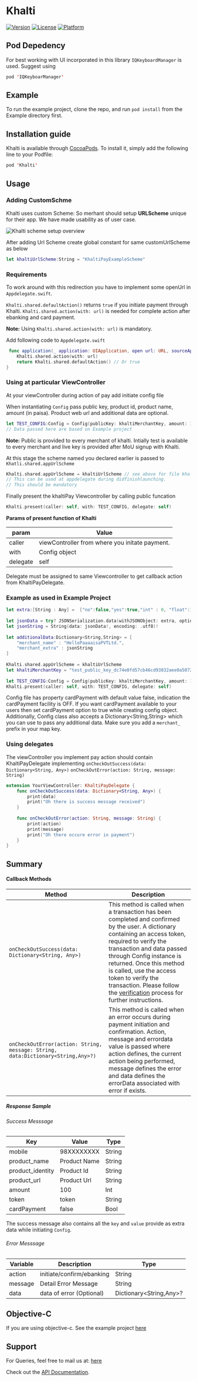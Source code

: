 # Khalti

[![Version](https://img.shields.io/cocoapods/v/Khalti.svg?style=flat)](http://cocoapods.org/pods/Khalti)
[![License](https://img.shields.io/cocoapods/l/Khalti.svg?style=flat)](http://cocoapods.org/pods/Khalti)
[![Platform](https://img.shields.io/cocoapods/p/Khalti.svg?style=flat)](http://cocoapods.org/pods/Khalti)


## Pod Depedency 

For best working with UI incorporated in this library ```IQKeyboardManager``` is used. Suggest using 
```swift
pod 'IQKeyboarManager'
```

## Example

To run the example project, clone the repo, and run `pod install` from the Example directory first.

## Installation guide

Khalti is available through [CocoaPods](http://cocoapods.org). To install
it, simply add the following line to your Podfile:

```swift
pod 'Khalti'
```
## Usage

### Adding CustomSchme
Khalti uses custom Scheme: So merhant should setup **URLScheme** unique for their app. We have made usability as of user case.

<!-- ![Khalti scheme setup overview](../img/customUrlScheme.png) -->
![Khalti scheme setup overview](https://github.com/khalti/khalti-sdk-ios/blob/master/Screenshots/customUrlScheme.png) 

After adding Url Scheme create global constant for same customUrlScheme as below 
```swift
let khaltiUrlScheme:String = "KhaltiPayExampleScheme"
```

### Requirements
To work around with this redirection you have to implement some openUrl in ```Appdelegate.swift```. 

```Khalti.shared.defaultAction()``` returns `true` if you initiate payment through Khalti.
```Khalti.shared.action(with: url)``` is needed for complete action after ebanking and card payment. 

**Note:** Using ```Khalti.shared.action(with: url)```  is mandatory.

Add following code to `Appdelegate.swift`
```swift
 func application(_ application: UIApplication, open url: URL, sourceApplication: String?, annotation: Any) -> Bool {
    Khalti.shared.action(with: url)
    return Khalti.shared.defaultAction() // Or true 
}
```


### Using at particular ViewController
At your viewController during action of pay add initiate config file

When instantiating `Config`  pass public key, product id, product name, amount (in paisa).
Product web url and additional data are optional.
```swift
let TEST_CONFIG:Config = Config(publicKey: khaltiMerchantKey, amount: 1000, productId: "1234567890", productName: "Dragon_boss", productUrl: "http://gameofthrones.wikia.com/wiki/Dragons",additionalData: additionalData)
// Data passed here are based on Example project
```

**Note:**  Public is provided to every merchant of khalti. Intially test is available to every merchant and live key is provided after MoU signup with Khalti.


At this stage the scheme named you declared earlier is passed to `Khatli.shared.appUrlScheme`

```swift
Khalti.shared.appUrlScheme = khaltiUrlScheme // see above for file khaltiUrlScheme
// This can be used at appdelegate during didfinishlaunching. 
// This should be mandatory
```

 Finally present the khaltiPay Viewcontroller by calling public funcation 
```swift
Khalti.present(caller: self, with: TEST_CONFIG, delegate: self)
```

 **Params of present function of Khalti**

| param                    |        Value                                    |
|--------------------------|-------------------------------------------------|
| caller                   | viewController  from where you initate payment. |
| with                     | Config object                                   |
| delegate                 | self                                            |

  Delegate must be assigned to same Viewcontroller to get callback action from KhaltiPayDelegate.


### Example as used in Example Project
```swift
let extra:[String : Any] =  ["no":false,"yes":true,"int" : 0, "float":12.23]
        
let jsonData = try? JSONSerialization.data(withJSONObject: extra, options: JSONSerialization.WritingOptions())
let jsonString = String(data: jsonData!, encoding: .utf8)!
        
let additionalData:Dictionary<String,String> = [
    "merchant_name" : "HelloPaaaaisaPVTLtd.",
    "merchant_extra" : jsonString
]
        
Khalti.shared.appUrlScheme = khaltiUrlScheme
let khaltiMerchantKey = "test_public_key_dc74e0fd57cb46cd93832aee0a507256" // This key is from local server so it won't work if you use the example as is it. Use your own public test key
        
let TEST_CONFIG:Config = Config(publicKey: khaltiMerchantKey, amount: 1000, productId: "1234567890", productName: "Dragon_boss", productUrl: "http://gameofthrones.wikia.com/wiki/Dragons",additionalData: additionalData)
Khalti.present(caller: self, with: TEST_CONFIG, delegate: self)
```
Config file has property cardPayment with default value false, indication the cardPayment facility is OFF. If you want cardPayment available to your users then set cardPayment option to true while creating config object.
Additionally, Config class also accepts a Dictionary<String,String> which you can use to pass any additional data. Make sure you add a `merchant_` prefix in your map key.

### Using delegates
The viewController you implement pay action should contain KhaltiPayDelegate implementing
 `onCheckOutSuccess(data: Dictionary<String, Any>)`
 `onCheckOutError(action: String, message: String)`


```swift
extension YourViewController: KhaltiPayDelegate {
    func onCheckOutSuccess(data: Dictionary<String, Any>) {
        print(data)
        print("Oh there is success message received")
    }
    
    func onCheckOutError(action: String, message: String) {
        print(action)
        print(message)
        print("Oh there occure error in payment")
    }
}
```

## Summary


#### Callback Methods

| Method                                   | Description                                                                                                                                                                                                                                                                                                                                                                           |
|------------------------------------------|---------------------------------------------------------------------------------------------------------------------------------------------------------------------------------------------------------------------------------------------------------------------------------------------------------------------------------------------------------------------------------------|
| `onCheckOutSuccess(data: Dictionary<String, Any>)`                | This method is called when a transaction has been completed and confirmed by the user. A dictionary containing an access token, required to verify the transaction and data passed through Config instance is returned. Once this method is called, use the access token to verify the transaction. Please follow the [verification](http://docs.khalti.com/api/verification/) process for further instructions. |
| `onCheckOutError(action: String, message: String, data:Dictionary<String,Any>?)` | This method is called when an error occurs during payment initiation and confirmation. Action, message and errordata value is passed where action defines, the current action being performed, message defines the error and data defines the errorData associated with error if exists.                                                                                                                                              |


##### Response Sample
###### Success Messsage
| Key               |        Value                 |            Type         |
|-------------------|------------------------------|-------------------------|
| mobile            | 98XXXXXXXX                   |           String        |
| product_name      | Product Name                 |           String        |
| product_identity  | Product Id                   |           String        |
| product_url       | Product Url                  |           String        |
| amount            | 100                          |            Int          |
| token             | token                        |           String        | 
| cardPayment       | false                        |           Bool          | 

The success message also contains all the `key` and `value` provide as extra data while initiating `Config`. 

###### Error Messsage
|  Variable                 | Description                            |    Type   |
|---------------------------|----------------------------------------|-----------| 
| action                       | initiate/confirm/ebanking             |   String  |
| message                   | Detail Error Message                   |   String  |
| data                          | data of error   (Optional)               |   Dictionary<String,Any>?  |

## Objective-C
If you are using objective-c. See the example project [here](https://github.com/khalti/khalti-sdk-objective-c-example.git)


## Support
<!-- For Queries, feel free to call us at:

Mobile : 9801165568

 Viber/Whatsapp/Skype ID: 9801165568

 Email: merchant@khalti.com -->

For Queries, feel free to mail us at: [here](mailto:rajendrak@janakitech.com,merchant@khalti.com)

<!-- Check out the source for Khalti checkout on [github ](https://github.com/khalti/khalti-sdk-ios/). -->
Check out the [API Documentation](http://docs.khalti.com/checkout/ios/).

